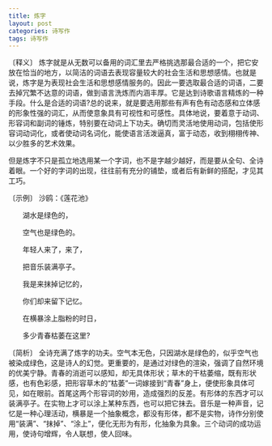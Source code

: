 ```yaml
---
title: 炼字
layout: post
categories: 诗写作
tags: 诗写作
---
```


〔释义〕 炼字就是从无数可以备用的词汇里去严格挑选那最合适的一个，把它安放在恰当的地方，以简洁的词语去表现容量较大的社会生活和思想感情。也就是说，炼字是为表现社会生活和思想感情服务的。因此一要选取最合适的词语，二要去掉冗繁不达意的词语，做到语言洗炼而内涵丰厚。它是达到诗歌语言精炼的一种手段。什么是合适的词语?总的说来，就是要选用那些有声有色有动态感和立体感的形象性强的词汇，从而使意象具有可视性和可感性。具体地说，要着意于动词、形容词和副词的锤炼，特别要在动词上下功夫。确切而灵活地使用动词，包括使形容词动词化，或者使动词名词化，能使语言活泼逼真，富于动态，收到栩栩传神、以少胜多的艺术效果。

但是炼字不只是孤立地选用某一个字词，也不是字越少越好，而是要从全句、全诗着眼。一个好的字词的出现，往往前有充分的铺垫，或者后有新鲜的搭配，才见其工巧。

〔示例〕 沙鸥：《莲花池》

　　湖水是绿色的，

　　空气也是绿色的。



　　年轻人来了，来了，

　　把音乐装满亭子。



　　我是来抹掉记忆的，

　　你们却来留下记忆。



　　在横暴涂上脂粉的时日，

　　多少青春枯萎在这里?

〔简析〕 全诗充满了炼字的功夫。空气本无色，只因湖水是绿色的，似乎空气也被染成绿色，这是诗人的幻觉。更重要的，是通过对绿色的渲染，强调了自然环境的优美宁静。青春的消逝可以感知，却无具体形状；草木的干枯萎缩，既有形状感，也有色彩感，把形容草木的“枯萎”一词嫁接到“青春”身上，便使形象具体可见，如在眼前。首尾这两个形容词的妙用，造成强烈的反差。有形体的东西才可以装满亭子。在实物上才可以涂上某种东西，也可以把它抹去。音乐是一种声音，记忆是一种心理活动，横暴是一个抽象概念，都没有形体，都不是实物，诗作分别使用“装满”、“抹掉”、“涂上”，便化无形为有形，化抽象为具象。三个动词的成功运用，使诗句增辉，令人联想，使人回味。 